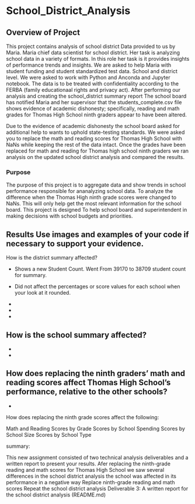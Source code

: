 # School_District_Analysis

## Overview of Project
This project contains analysis of school district Data provided to us by Maria. Maria chief data scientist for school district. Her task is analyzing school data in a variety of formats. In this role her task is it provides insights of performance trends and insights. We are asked to help Maria with student funding and student standardized test data. School and district level. We were asked to work with Python and Anconda and Jupyter notebook. The data is to be treated with confidentiality according to the FERBA (family educationaal rights and privacy act). After performing our analysis and creating the school_district summary report The school board has notified Maria and her supervisor that the students_complete.csv file shows evidence of academic dishonesty; specifically, reading and math grades for Thomas High School ninth graders appear to have been altered. 

Due to the evidence of academic dishonesty the school board asked for additional help to wants to uphold state-testing standards. We were asked you to replace the math and reading scores for Thomas High School with NaNs while keeping the rest of the data intact. Once the grades have been replaced for math and reading for Thomas high school ninth graders we ran analysis on the updated school district analysis and compared the results. 

### Purpose
The purpose of this project is to aggregate data and show trends in school performance responsible for ananalyzing school data. To analyze the difference when the Thomas High ninth grade scores were changed to NaNs. This will only help get the most relevant information for the school board. This project is designed To help school board and superintendent in making decisions with school budgets and priorities. 


## Results  Use images and examples of your code if necessary to support your evidence.
How is the district summary affected?
- Shows a new Student Count. Went From 39170 to 38709 student count for summary.

- Did not affect the percentages or score values for each school when your look at it rounded. 
- 

- 

- 

How is the school summary affected?
- 

- 

- 


How does replacing the ninth graders’ math and reading scores affect Thomas High School’s performance, relative to the other schools?
-  

- 


How does replacing the ninth grade scores affect the following:

Math and Reading Scores by Grade
Scores by School Spending
Scores by School Size
Scores by School Type

summary: 

This new assignment consisted of two technical analysis deliverables and a written report to present your results. Afer replacing the ninth-grade reading and math scores for Thomas High School we saw several differences in the school district analysis the school was affected in its performance in a negative way
Replace ninth-grade reading and math scores
Repeat the school district analysis
Deliverable 3: A written report for the school district analysis (README.md)
